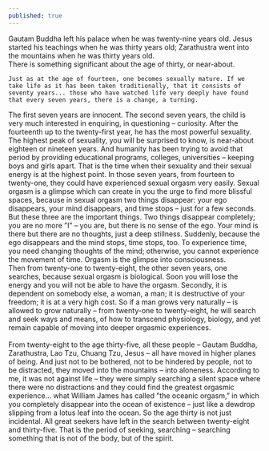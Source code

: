 ```yaml
---
published: true
---
```

 
Gautam Buddha left his palace when he was twenty-nine years old. 
Jesus started his teachings when he was thirty years old; Zarathustra went into the mountains when he was thirty years old.
<br>
	There is something significant about the age of thirty, or near-about. 
	
	Just as at the age of fourteen, one becomes sexually mature. If we take life as it has been taken traditionally, that it consists of seventy years... those who have watched life very deeply have found that every seven years, there is a change, a turning.
The first seven years are innocent. The second seven years, the child is very much interested in enquiring, in questioning – curiosity. After the fourteenth up to the twenty-first year, he has the most powerful sexuality. The highest peak of sexuality, you will be surprised to know, is near-about
 eighteen or nineteen years. And humanity has been trying to avoid that period by providing educational programs, colleges, universities – keeping boys and girls apart. That is the time when their sexuality and their sexual energy is at the highest point.
In those seven years, from fourteen to twenty-one, they could have experienced sexual orgasm very easily. Sexual orgasm is a glimpse which can create in you the urge to find more blissful spaces, because in sexual orgasm two things disappear: your ego disappears, your mind disappears, and time stops – just for a few seconds.
But these three are the important things. Two things disappear completely; you are no more ”I” – you are, but there is no sense of the ego. Your mind is there but there are no thoughts, just a deep stillness. Suddenly, because the ego disappears and the mind stops, time stops, too. To experience time, you need changing thoughts of the mind; otherwise, you cannot experience the movement of time.
Orgasm is the glimpse into consciousness.
<br>
	Then from twenty-one to twenty-eight, the other seven years, one searches, because sexual orgasm is biological. Soon you will lose the energy and you will not be able to have the orgasm. Secondly, it is dependent on somebody else, a woman, a man; it is destructive of your freedom; it is at a very high cost. So if a man grows very naturally – is allowed to grow naturally – from twenty-one to twenty-eight, he will search and seek ways and means, of how to transcend physiology, biology, and yet remain capable of moving into deeper orgasmic experiences.
<br>	
	From twenty-eight to the age thirty-five, all these people – Gautam Buddha, Zarathustra, Lao Tzu, Chuang Tzu, Jesus – all have moved in higher planes of being. And just not to be bothered, not to be hindered by people, not to be distracted, they moved into the mountains – into aloneness. According to me, it was not against life – they were simply searching a silent space where there were no distractions and they could find the greatest orgasmic experience... what William James has called ”the oceanic orgasm,” in which you completely disappear into the ocean of existence – just like a dewdrop slipping from a lotus leaf into the ocean.
So the age thirty is not just incidental. All great seekers have left in the search between twenty-eight and thirty-five. That is the period of seeking, searching – searching something that is not of the body, but of the spirit.